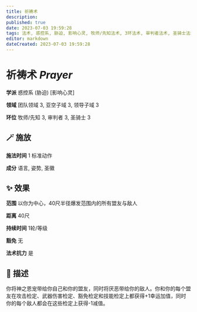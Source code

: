```yaml
---
title: 祈祷术
description: 
published: true
date: 2023-07-03 19:59:28
tags: 法术, 惑控系, 胁迫, 影响心灵, 牧师/先知法术, 3环法术, 审判者法术, 圣骑士法术, 团队领域, 亚空子域, 领导子域
editor: markdown
dateCreated: 2023-07-03 19:59:28
---
```


# **祈祷术** *Prayer*

**学派** 惑控系 (胁迫) \[影响心灵\] 

**领域** 团队领域 3, 亚空子域 3, 领导子域 3

**环位** 牧师/先知 3, 审判者 3, 圣骑士 3

## 🪄 施放

**施法时间** 1 标准动作

**成分** 语言, 姿势, 圣徽

## ✨ 效果  

**范围** 以你为中心，40尺半径爆发范围内的所有盟友与敌人

**距离** 40尺  

**持续时间** 1轮/等级 

**豁免** 无

**法术抗力** 是

## 📖 描述

你将神之恩宠带给你自己和你的盟友，同时将厌恶带给你的敌人。你和你的每个盟友在攻击检定、武器伤害检定、豁免检定和技能检定上都获得+1幸运加值，同时你的每个敌人都会在这些检定上获得-1减值。
    
